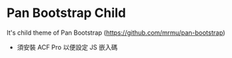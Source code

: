 # Pan Bootstrap Child
It's child theme of Pan Bootstrap (https://github.com/mrmu/pan-bootstrap)

* 須安裝 ACF Pro 以便設定 JS 嵌入碼